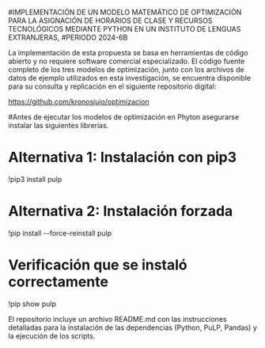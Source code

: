 #IMPLEMENTACIÓN DE UN MODELO MATEMÁTICO DE OPTIMIZACIÓN PARA LA ASIGNACIÓN DE HORARIOS DE CLASE Y RECURSOS TECNOLÓGICOS MEDIANTE PYTHON EN UN INSTITUTO DE LENGUAS EXTRANJERAS, #PERIODO 2024-6B

La implementación de esta propuesta se basa en herramientas de código abierto y no requiere software comercial especializado. El código fuente completo de los tres modelos de optimización, junto con los archivos de datos de ejemplo utilizados en esta investigación, se encuentra disponible para su consulta y replicación en el siguiente repositorio digital:

https://github.com/kronosjujo/optimizacion

#Antes de ejecutar los modelos de optimización en Phyton asegurarse instalar las siguientes librerías.

# Alternativa 1: Instalación con pip3
!pip3 install pulp

# Alternativa 2: Instalación forzada
!pip install --force-reinstall pulp

# Verificación que se instaló correctamente
!pip show pulp

El repositorio incluye un archivo README.md con las instrucciones detalladas para la instalación de las dependencias (Python, PuLP, Pandas) y la ejecución de los scripts.
